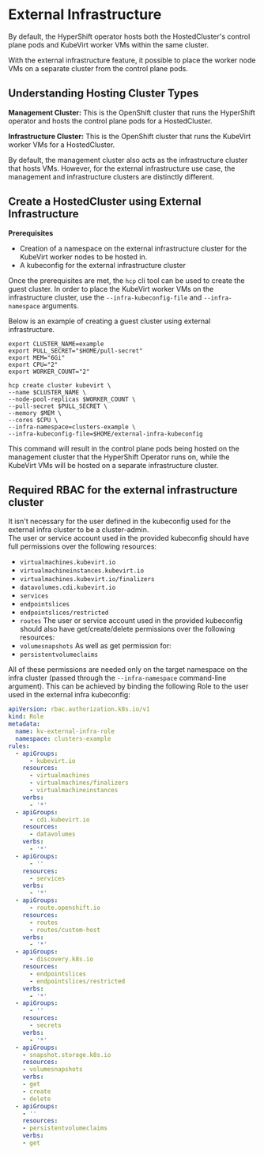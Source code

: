 # External Infrastructure

By default, the HyperShift operator hosts both the HostedCluster's control
plane pods and KubeVirt worker VMs within the same cluster.

With the external infrastructure feature, it possible to place the worker node
VMs on a separate cluster from the control plane pods.

## Understanding Hosting Cluster Types

**Management Cluster:** This is the OpenShift cluster that runs the HyperShift
operator and hosts the control plane pods for a HostedCluster.

**Infrastructure Cluster:** This is the OpenShift cluster that runs the
KubeVirt worker VMs for a HostedCluster.

By default, the management cluster also acts as the infrastructure cluster
that hosts VMs. However, for the external infrastructure use case, the
management and infrastructure clusters are distinctly different.

## Create a HostedCluster using External Infrastructure

**Prerequisites**
 * Creation of a namespace on the external infrastructure cluster for the KubeVirt worker nodes to be hosted in.
 * A kubeconfig for the external infrastructure cluster

Once the prerequisites are met, the `hcp` cli tool can be used to create
the guest cluster. In order to place the KubeVirt worker VMs on the
infrastructure cluster, use the `--infra-kubeconfig-file` and `--infra-namespace`
arguments.

Below is an example of creating a guest cluster using external infrastructure.

```shell linenums="1"
export CLUSTER_NAME=example
export PULL_SECRET="$HOME/pull-secret"
export MEM="6Gi"
export CPU="2"
export WORKER_COUNT="2"

hcp create cluster kubevirt \
--name $CLUSTER_NAME \
--node-pool-replicas $WORKER_COUNT \
--pull-secret $PULL_SECRET \
--memory $MEM \
--cores $CPU \
--infra-namespace=clusters-example \
--infra-kubeconfig-file=$HOME/external-infra-kubeconfig
```

This command will result in the control plane pods being hosted on the
management cluster that the HyperShift Operator runs on, while the KubeVirt
VMs will be hosted on a separate infrastructure cluster.

## Required RBAC for the external infrastructure cluster
It isn't necessary for the user defined in the kubeconfig used for the external infra cluster to be a cluster-admin.  
The user or service account used in the provided kubeconfig should have full permissions over the following resources:
* `virtualmachines.kubevirt.io`
* `virtualmachineinstances.kubevirt.io`
* `virtualmachines.kubevirt.io/finalizers`
* `datavolumes.cdi.kubevirt.io`
* `services`
* `endpointslices`
* `endpointslices/restricted`
* `routes`
The user or service account used in the provided kubeconfig should also have get/create/delete permissions over the following resources:
* `volumesnapshots`
As well as get permission for:
* `persistentvolumeclaims`

All of these permissions are needed only on the target namespace on the infra cluster (passed through the `--infra-namespace` command-line argument).
This can be achieved by binding the following Role to the user used in the external infra kubeconfig:
```yaml
apiVersion: rbac.authorization.k8s.io/v1
kind: Role
metadata:
  name: kv-external-infra-role
  namespace: clusters-example
rules:
  - apiGroups:
      - kubevirt.io
    resources:
      - virtualmachines
      - virtualmachines/finalizers
      - virtualmachineinstances
    verbs:
      - '*'
  - apiGroups:
      - cdi.kubevirt.io
    resources:
      - datavolumes
    verbs:
      - '*'
  - apiGroups:
      - ''
    resources:
      - services
    verbs:
      - '*'
  - apiGroups:
      - route.openshift.io
    resources:
      - routes
      - routes/custom-host
    verbs:
      - '*'
  - apiGroups:
      - discovery.k8s.io
    resources:
      - endpointslices
      - endpointslices/restricted
    verbs:
      - '*'
  - apiGroups:
      - ''
    resources:
      - secrets
    verbs:
      - '*'
  - apiGroups:
    - snapshot.storage.k8s.io
    resources:
    - volumesnapshots
    verbs:
    - get
    - create
    - delete
  - apiGroups:
    - ''
    resources:
    - persistentvolumeclaims
    verbs:
    - get
```
